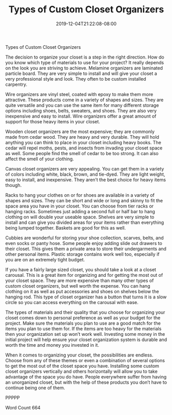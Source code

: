 ﻿---
title: "Types of Custom Closet Organizers"
date: 2019-12-04T21:22:08-08:00
description: "Closet Organizers txt Tips for Web Success"
featured_image: "/images/Closet Organizers txt.jpg"
tags: ["Closet Organizers txt"]
---

Types of Custom Closet Organizers

The decision to organize your closet is a step in the right direction. How do you know which type of materials to use for your project? It really depends on the look you are striving to achieve. Melamine organizers are laminated particle board. They are very simple to install and will give your closet a very professional style and look. They often to be custom installed carpentry.

Wire organizers are vinyl steel, coated with epoxy to make them more attractive. These products come in a variety of shapes and sizes. They are quite versatile and you can use the same item for many different storage options including shoes, belts, sweaters, and shoes. They are also very inexpensive and easy to install. Wire organizers offer a great amount of support for those heavy items in your closet. 

Wooden closet organizers are the most expensive; they are commonly made from cedar wood. They are heavy and very durable. They will hold anything you can think to place in your closet including heavy books. The cedar will repel moths, pests, and insects from invading your closet space as well. Some people find the smell of cedar to be too strong. It can also affect the smell of your clothing. 

Canvas closet organizers are very appealing. You can get them in a variety of colors including white, black, brown, and tie-dyed. They are light weight, easy to install, and inexpensive. They aren’t the best choice for heavy items though. 

Racks to hang your clothes on or for shoes are available in a variety of shapes and sizes. They can be short and wide or long and skinny to fit the space area you have in your closet. You can choose from tier racks or hanging racks. Sometimes just adding a second full or half bar to hang clothing on will double your useable space. Shelves are very simple to install and can give you divided areas for your items rather than everything being lumped together. Baskets are good for this as well. 

Cubbies are wonderful for storing your shoe collection, scarves, belts, and even socks or panty hose. Some people enjoy adding slide out drawers to their closet. This gives them a private area to store their undergarments and other personal items. Plastic storage contains work well too, especially if you are on an extremely tight budget. 

If you have a fairly large sized closet, you should take a look at a closet carousal. This is a great item for organizing and for getting the most out of your closet space. They are more expensive than many other types of custom closet organizers, but well worth the expense. You can hang clothing on it as well as put accessories and shoes on shelves below the hanging rod. This type of closet organizer has a button that turns it is a slow circle so you can access everything on the carousal with ease. 

The types of materials and their quality that you choose for organizing your closet comes down to personal preference as well as your budget for the project. Make sure the materials you plan to use are a good match for the items you plan to use them for. If the items are too heavy for the materials then your organization set up won’t work well. Investing some money in the initial project will help ensure your closet organization system is durable and worth the time and money you invested in it. 



When it comes to organizing your closet, the possibilities are endless. Choose from any of these themes or even a combination of several options to get the most out of the closet space you have. Installing some custom closet organizers vertically and others horizontally will allow you to take advantage of the space you do have. People everywhere suffer from having an unorganized closet, but with the help of these products you don’t have to continue being one of them. 

PPPPP

Word Count 664

